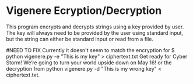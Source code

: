 # Vigenere Ecryption/Decryption
This program encrypts and decrypts strings using a key provided by user. The key will always need to be provided by the user using standard input, but the string can either be standard input or read from a file.

#NEED TO FIX
Currently it doesn't seem to match the encryption for $ python vigenere.py -e "This is my key" > ciphertext.txt Get ready for Cyber Storm! We’re going to turn your world upside down on May 16! or the decryption from python vigenere.py -d "This is my wrong key" < ciphertext.txt.
